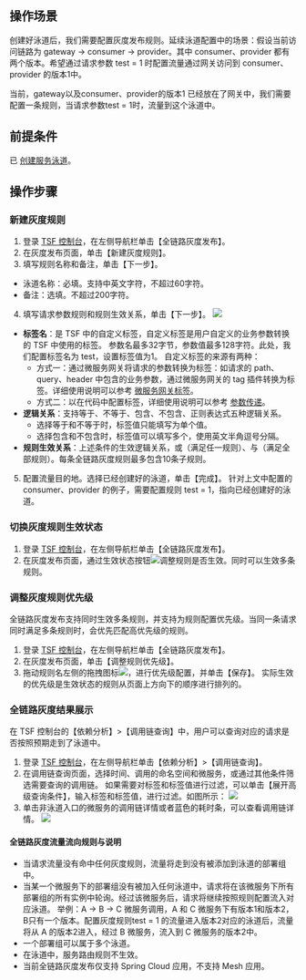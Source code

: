 ## 操作场景
创建好泳道后，我们需要配置灰度发布规则。延续泳道配置中的场景：假设当前访问链路为 gateway -> consumer -> provider。其中 consumer、provider 都有两个版本。希望通过请求参数 test = 1 时配置流量通过网关访问到 consumer、provider 的版本1中。

当前，gateway以及consumer、provider的版本1 已经放在了网关中，我们需要配置一条规则，当请求参数test = 1时，流量到这个泳道中。

## 前提条件
已 [创建服务泳道](https://cloud.tencent.com/document/product/649/43465)。

## 操作步骤
### 新建灰度规则
1. 登录 [TSF 控制台](https://console.cloud.tencent.com/tsf)，在左侧导航栏单击【全链路灰度发布】。
2. 在灰度发布页面，单击【新建灰度规则】。
3. 填写规则名称和备注，单击【下一步】。
 - 泳道名称：必填。支持中英文字符，不超过60字符。
 - 备注：选填。不超过200字符。
4. 填写请求参数规则和规则生效关系，单击【下一步】。
![](https://main.qcloudimg.com/raw/aed84055245e6519112af89fce549f00.png)
  - **标签名**：是 TSF 中的自定义标签，自定义标签是用户自定义的业务参数转换的 TSF 中使用的标签。  参数名最多32字节，参数值最多128字符。此处，我们配置标签名为 test，设置标签值为1。
  自定义标签的来源有两种：
     - 方式一：通过微服务网关将请求的参数转换为标签：如请求的 path、query、header 中包含的业务参数，通过微服务网关的 tag 插件转换为标签。详细使用说明可以参考 [微服务网关标签](https://cloud.tencent.com/document/product/649/43489)。
     - 方式二：以在代码中配置标签，详细使用说明可以参考 [参数传递](https://cloud.tencent.com/document/product/649/18511)。
   - **逻辑关系**：支持等于、不等于、包含、不包含、正则表达式五种逻辑关系。
     - 选择等于和不等于时，标签值只能填写为单个值。
     - 选择包含和不包含时，标签值可以填写多个，使用英文半角逗号分隔。
   - **规则生效关系**：上述条件的生效逻辑关系，或（满足任一规则）、与（满足全部规则）。每条全链路灰度规则最多包含10条子规则。
5. 配置流量目的地。选择已经创建好的泳道，单击【完成】。
针对上文中配置的 consumer、provider 的例子，需要配置规则 test = 1，指向已经创建好的泳道。



### 切换灰度规则生效状态
1. 登录 [TSF 控制台](https://console.cloud.tencent.com/tsf)，在左侧导航栏单击【全链路灰度发布】。
2. 在灰度发布页面，通过生效状态按钮<img src="https://main.qcloudimg.com/raw/f1301505e2665f9c9d17a669befc7571.png" style="margin:0;">调整规则是否生效。同时可以生效多条规则。



### 调整灰度规则优先级
全链路灰度发布支持同时生效多条规则，并支持为规则配置优先级。当同一条请求同时满足多条规则时，会优先匹配高优先级的规则。
1. 登录 [TSF 控制台](https://console.cloud.tencent.com/tsf)，在左侧导航栏单击【全链路灰度发布】。
2. 在灰度发布页面，单击【调整规则优先级】。
3. 拖动规则名左侧的拖拽图标<img src="https://main.qcloudimg.com/raw/e897b7ddb2480ff4778d825ea221336d.png" style="margin:0;">，进行优先级配置，并单击【保存】。
实际生效的优先级是生效状态的规则从页面上方向下的顺序进行排列的。



### 全链路灰度结果展示
在 TSF 控制台的【依赖分析】>【调用链查询】中，用户可以查询对应的请求是否按照预期走到了泳道中。

1. 登录 [TSF 控制台](https://console.cloud.tencent.com/tsf)，在左侧导航栏单击【依赖分析】>【调用链查询】。
2. 在调用链查询页面，选择时间、调用的命名空间和微服务，或通过其他条件筛选需要查询的调用链。
如果需要对标签和标签值进行过滤，可以单击【展开高级查询条件】，输入标签和标签值，进行过滤。如图所示：
![](https://main.qcloudimg.com/raw/0aaed416caa26ca6f4d83f934df50b86.png)
3. 单击非泳道入口的微服务的调用链详情或者蓝色的耗时条，可以查看调用链详情。
![](https://main.qcloudimg.com/raw/7c04bbd8643845fb18ececdbae9ad794.png)




#### 全链路灰度流量流向规则与说明
- 当请求流量没有命中任何灰度规则，流量将走到没有被添加到泳道的部署组中。
- 当某一个微服务下的部署组没有被加入任何泳道中，请求将在该微服务下所有部署组的所有实例中轮询。经过该微服务后，请求将继续按照规则配置流入对应泳道。
举例：A -> B -> C 微服务调用，A 和 C 微服务下有版本1和版本2，B只有一个版本。配置灰度规则test = 1 的流量进入版本2对应的泳道后，流量将从 A 的版本2进入，经过 B 微服务，流入到 C 微服务的版本2中。
- 一个部署组可以属于多个泳道。
- 在泳道中，服务路由规则不生效。
- 当前全链路灰度发布仅支持 Spring Cloud 应用，不支持 Mesh 应用。


